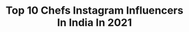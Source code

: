 ---
title: Top 10 Chefs Instagram Influencers In India In 2021
description: >-
  Find top chefs Instagram influencers in India in 2021. Most popular hashtags: #indianfood #bikelife #bikelovers.
platform: Instagram
hits: 240
text_top: Identify the top-rated Instagram influencers on inBeat.
text_bottom: Our platform has 240 Instagram influencers like this in India for you to collaborate.
profiles:
  - username: "zaii_thaan"
    fullname: >-
      🔵ZaiiThaan | YAMAHA BIKER
    bio: >-
      TRAVEL|AUTOMOTIVE|CONTENT "HIGHLY UNSTOPPABLE" ADMIN:@mt15_owners_club_kerala 📸@zaii_visuals CEO:@vr._.trading 📚👊:@tm_hazardianz_hz CHEF:@foodii__gram
    location: "India"
    followers: 14549
    engagement: 391
    commentsToLikes: 0.086561
    id: ck0w4ceypxw170i19fibw83ut
    verified: false
    hashtags: "#moto, #kerala, #bikergram, #mallugram"
  - username: "__miss_manu__"
    fullname: >-
      Mrudula Dixit
    bio: >-
      CHEF👩🏻‍🍳 🚩BRAHMIIN🚩 नाशिककर😎 ♥️♥️M24i♥️♥️ #Love❤photoshoot😎 🍫🍭chocolate lover🍭🍫
    location: "India"
    followers: 4145
    engagement: 1553
    commentsToLikes: 0.039070
    id: ck8wf4qztf4hv0j78cu1kcvmw
    verified: false
    hashtags: "#mu, #full, #degree, #style"
  - username: "rosemarylfernandes"
    fullname: >-
      Rosemary Fernandes
    bio: >-
      🇴🇲🇮🇳 Life/CBT/LOA Coach Actor, Singer, Model, Chef, Confectioner, Bibliophile MTV Splitsvilla -7 Owner- @aspoonfulofcheesecake Co Owner- @meenasmenu
    location: "India"
    followers: 17334
    engagement: 302
    commentsToLikes: 0.023053
    id: ck15sp46ve46i0i19gqblu81n
    verified: false
    hashtags: "#health, #ipl, #chrisgayle, #transformation"
  - username: "wannaeat16"
    fullname: >-
      Shifa Shiwangi|Food&Lifestyle
    bio: >-
      Home Chef|Passionate for cooking 👩‍🍳 Foodie for life 🤤♥️ DM or email for invite/promotion/collab/product review
    location: "India"
    followers: 10871
    engagement: 1165
    commentsToLikes: 0.206078
    id: ck8tdq10m4cn00j7852e2zfhs
    verified: false
    hashtags: "#hkfoodie, #viralcontent, #foodilysm, #f52grams"
  - username: "food_and_ride_on_my_mind"
    fullname: >-
      Krishanu Barua
    bio: >-
      Foodie, Rider (KA-05) and Traveler Zomato & Google (lvl 5) 🚗🏍🗣 Lockdown chef 👨‍🍳 Hardcore Non vegetarian🍗 Chai specialist ☕🍵 Upcoming Entrepreneur 👨‍💼
    location: "India"
    followers: 3112
    engagement: 2127
    commentsToLikes: 0.142309
    id: ckf5vfvbsogal0j23gvs9jeyd
    verified: false
    hashtags: "#bajajavenger220, #avengermotorcycleclubbengaluru, #hotsummers, #egg"
  - username: "floydcardoz"
    fullname: >-
      Floyd Cardoz
    bio: >-
      Chef/food lover @uglydelicious Season 2 @thebombaycanteen @opedromumbai Author #flavorwalla , #floydsfood, Winner Top Chef Master
    location: "India"
    followers: 31267
    engagement: 847
    commentsToLikes: 0.043963
    id: ck8taubh3t3a90j78cnw40v3a
    verified: false
    hashtags: "#floydsfood, #dinner, #uglydelicious, #chefslife"
  - username: "karishma_sakhrani"
    fullname: >-
      Karishma Sakhrani
    bio: >-
      God's Favourite Child. Chef. MasterChefIndia4 Finalist. Wellness Enthusiast . Seeker of Balance. Sun Chaser. Believer 📍Bombae
    location: "India"
    followers: 94146
    engagement: 114
    commentsToLikes: 0.031996
    id: ck5cavvh8e8ta0i11z9eqcqsa
    verified: false
    hashtags: "#dharanawayoflife, #masterchef, #masterchefindia, #atombox"
  - username: "pratscorner"
    fullname: >-
      Prat's Corner
    bio: >-
      Passionate about Cooking, Photography and Craft From Kerala🏘️ Currently in Bangalore🌆 Home Chef👩‍🍳 Working 👩‍💻 Wife to a foodie💏
    location: "India"
    followers: 10332
    engagement: 721
    commentsToLikes: 0.230900
    id: ck8t9fa50nvgu0j78myguu2n9
    verified: false
    hashtags: "#naadanfood, #naadanoonu, #keralameals, #southindian"
  - username: "manvithaharish_official"
    fullname: >-
      Manvita Kamath
    bio: >-
      Story teller||Dreamer || observer || music manic || forever movie student|| An actor on and off screen|| South Indian chef 👩‍🍳
    location: "India"
    followers: 531576
    engagement: 343
    commentsToLikes: 0.002399
    id: ck14h9eoo977h0i19kdrybcqx
    verified: true
    hashtags: "#sandalwood, #tollywood, #kollywood, #mollywood"
  - username: "namitacooks"
    fullname: >-
      Namita Pattnaik
    bio: >-
      🥞 Food Lover | Mom | Odia | Home chef | YouTuber￼ 🌟 Home made food only 📬 DM for collaborations/promotions 🎥 New recipe 👇🏻 every Sunday and Wednesday
    location: "India"
    followers: 3410
    engagement: 1265
    commentsToLikes: 0.292640
    id: ckaoy3tkqfxwk0i78mji21v5n
    verified: false
    hashtags: "#snacks, #namitacooks, #foodie, #dessert"
---